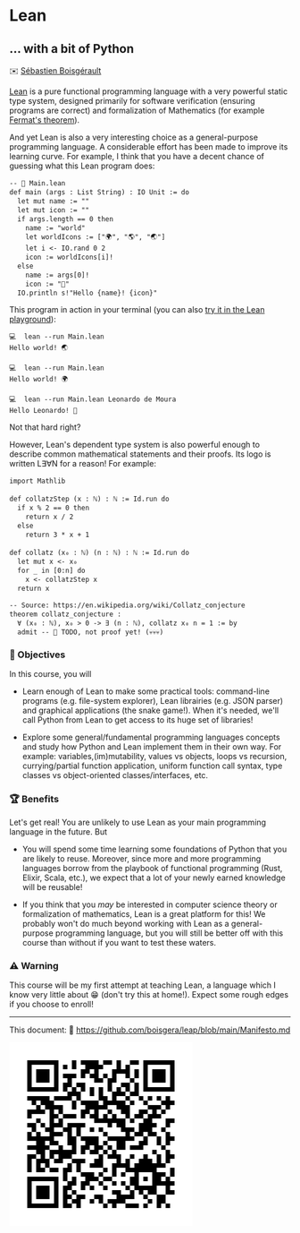 

Lean
================================================================================

... with a bit of Python
--------------------------------------------------------------------------------

✉️ [Sébastien Boisgérault](mailto://Sebastien.Boisgerault@minesparis.psl.eu)

[Lean] is a pure functional programming language with a very powerful static 
type system, designed primarily for software verification 
(ensuring programs are correct) and
formalization of Mathematics (for example [Fermat's theorem]).

[Fermat's theorem]: https://lean-lang.org/use-cases/flt/
[courses]: https://leanprover-community.github.io/teaching/courses.html

And yet Lean is also a very interesting choice as a general-purpose programming
language. A considerable effort has been made to improve its learning curve.
For example, I think that you have a decent chance of guessing what this Lean program does:

```lean
-- 📄 Main.lean
def main (args : List String) : IO Unit := do
  let mut name := ""
  let mut icon := ""
  if args.length == 0 then
    name := "world"
    let worldIcons := ["🌍", "🌎", "🌏"] 
    let i <- IO.rand 0 2
    icon := worldIcons[i]!
  else
    name := args[0]!
    icon := "👋"
  IO.println s!"Hello {name}! {icon}"
```

This program in action in your terminal (you can also [try it in the Lean playground](https://live.lean-lang.org/#codez=CYUwZgBAtghglgOwgChgJwOYGcIC4IAycWALhAMolqIYCUeEAkgPIQCqCcZuAvBMAHsAUBAgAbEGSgBXMghhQQePgCIVI8ZOiyIcAMYCkvCGo1xI6bADoJCDCQAWEHnwAMERyAQbR8xcpMAdwE0MWB1UVEJMmDQ4EYDBBxjAG0VQB4NwFh9lQAaE3TAOH3c/MB4fZUAXR9NMjgIAB4AWiZmKzQYBGAIdwAmKv1DANiwhMMsFLhygEINEDEsECq/JWNLMdcpvsSAlUBeDcBpHYjmqwAHagQSMSQsSZUACVmxAQgAbyWAX0mX/oQ3w6EhADEIAAbjAxNB4EgUpVASCwRDEBBof8gaDwbBEWkCCBDOhBMUVKACQBZATSNoVIA)):

```
💻  lean --run Main.lean 
Hello world! 🌏

💻  lean --run Main.lean 
Hello world! 🌍

💻  lean --run Main.lean Leonardo de Moura
Hello Leonardo! 👋
```

Not that hard right? 

However, Lean's dependent type system is also powerful enough 
to describe common mathematical statements and their proofs. 
Its logo is written L∃∀N for a reason! For example:

```lean
import Mathlib

def collatzStep (x : ℕ) : ℕ := Id.run do
  if x % 2 == 0 then
    return x / 2
  else
    return 3 * x + 1

def collatz (x₀ : ℕ) (n : ℕ) : ℕ := Id.run do
  let mut x <- x₀
  for _ in [0:n] do
    x <- collatzStep x
  return x
```

```lean
-- Source: https://en.wikipedia.org/wiki/Collatz_conjecture
theorem collatz_conjecture :
  ∀ (x₀ : ℕ), x₀ > 0 -> ∃ (n : ℕ), collatz x₀ n = 1 := by
  admit -- 🚧 TODO, not proof yet! (💀💀💀)
```

### 🎯 Objectives 

In this course, you will

  - Learn enough of Lean to make some practical tools: command-line programs
    (e.g. file-system explorer), Lean librairies (e.g. JSON parser) and
    graphical applications (the snake game!). When it's needed, we'll 
    call Python from Lean to get access to its huge set of libraries!

  - Explore some general/fundamental programming languages concepts 
    and study how Python and Lean implement them in their own way. 
    For example: variables,(im)mutability, values vs objects, loops vs recursion, 
    currying/partial function application, uniform function call syntax,
    type classes vs object-oriented classes/interfaces, etc.  
  
### 🏆 Benefits

Let's get real! You are unlikely to use Lean as your main programming language 
in the future. But

  - You will spend some time learning some foundations of Python 
    that you are likely to reuse. 
    Moreover, since more and more programming languages borrow
    from the playbook of functional programming
    (Rust, Elixir, Scala, etc.), we expect that a lot of your newly
    earned knowledge will be reusable!

  - If you think that you *may* be interested in computer science theory
    or formalization of mathematics, Lean is a great platform for this! 
    We probably won't do much beyond working with Lean as a general-purpose
    programming language, but you will still be better off with this
    course than without if you want to test these waters.

### ⚠️ Warning

This course will be my first attempt at teaching Lean, a language which I know
very little about 😁 (don't try this at home!). Expect some rough edges if you choose to enroll!

[Lean]: https://lean-lang.org/
[Python]: https://www.python.org/

--------------------------------------------------------------------------------

This document: 🔗 <https://github.com/boisgera/leap/blob/main/Manifesto.md>

![Leap manifesto](images/leap-manifesto.svg)
